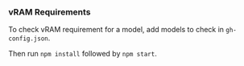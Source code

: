 ### vRAM Requirements

To check vRAM requirement for a model, add models to check in `gh-config.json`.

Then run `npm install` followed by `npm start`.